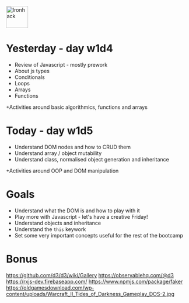 <img src="https://raw.githubusercontent.com/webmad1019-1/w1d3-advanced-selectors-positioning-full-layout/master/img/ironhack.svg?sanitize=true" alt="Ironhack" width="60"/>

# Yesterday - day w1d4

* Review of Javascript - mostly prework
* About js types
* Conditionals
* Loops
* Arrays
* Functions

+Activities around basic algorithmics, functions and arrays

# Today - day w1d5

* Understand DOM nodes and how to CRUD them
* Understand array / object mutability
* Understand class, normalised object generation and inheritance

+Activities around OOP and DOM manipulation

# Goals

* Understand what the DOM is and how to play with it
* Play more with Javascript - let's have a creative Friday!
* Understand objects and inheritance
* Understand the `this` keywork
* Set some very important concepts useful for the rest of the bootcamp

# Bonus

https://github.com/d3/d3/wiki/Gallery
https://observablehq.com/@d3
https://rxjs-dev.firebaseapp.com/
https://www.npmjs.com/package/faker
https://oldgamesdownload.com/wp-content/uploads/Warcraft_II_Tides_of_Darkness_Gameplay_DOS-2.jpg